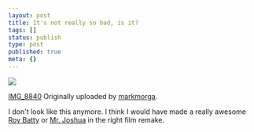 ```yaml
---
layout: post
title: It's not really so bad, is it?
tags: []
status: publish
type: post
published: true
meta: {}
---
```

[![](http://farm1.static.flickr.com/155/345403975_524302ed32_m.jpg)](http://www.flickr.com/photos/markmorga/345403975/)

[IMG_8840](http://www.flickr.com/photos/markmorga/345403975/) Originally uploaded by [markmorga](http://www.flickr.com/people/markmorga/).

I don't look like this anymore.  I think I would have made a really awesome [Roy Batty](http://en.wikipedia.org/wiki/Blade_Runner) or [Mr. Joshua](http://en.wikipedia.org/wiki/Lethal_weapon) in the right film remake.
